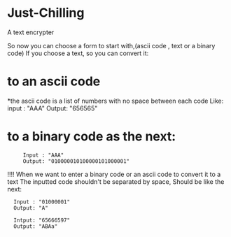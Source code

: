 # Just-Chilling
A text encrypter 

So now you can choose a form to start with,(ascii code , text or a binary code) 
If you choose a text, so you can convert it:
# to an ascii code
  *the ascii code is a list of numbers with no space between each code
  Like:  input : "AAA"
         Output: "656565"
# to a binary code as the next:

         Input : "AAA"
         Output: "010000010100000101000001"

!!!! 
  When we want to enter a binary code or an ascii code to convert it to a text
  The inputted code shouldn't be separated by space,
  Should be like the next:

      Input : "01000001"
      Output: "A"

      Intput: "65666597"
      Output: "ABAa"

